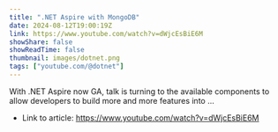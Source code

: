 ```yaml
---
title: ".NET Aspire with MongoDB"
date: 2024-08-12T19:00:19Z
link: https://www.youtube.com/watch?v=dWjcEsBiE6M
showShare: false
showReadTime: false
thumbnail: images/dotnet.png
tags: ["youtube.com/@dotnet"]
---
```

With .NET Aspire now GA, talk is turning to the available components to allow developers to build more and more features into ...

- Link to article: https://www.youtube.com/watch?v=dWjcEsBiE6M